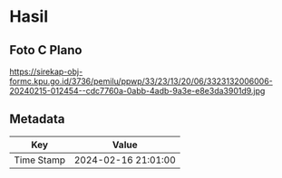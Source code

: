 # Hasil

## Foto C Plano

https://sirekap-obj-formc.kpu.go.id/3736/pemilu/ppwp/33/23/13/20/06/3323132006006-20240215-012454--cdc7760a-0abb-4adb-9a3e-e8e3da3901d9.jpg


## Metadata

| Key        | Value               |
| ---------- | ------------------- |
| Time Stamp | 2024-02-16 21:01:00 |



